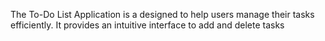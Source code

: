 The To-Do List Application is a designed to help users manage their tasks efficiently. It provides an intuitive interface to add and delete tasks
